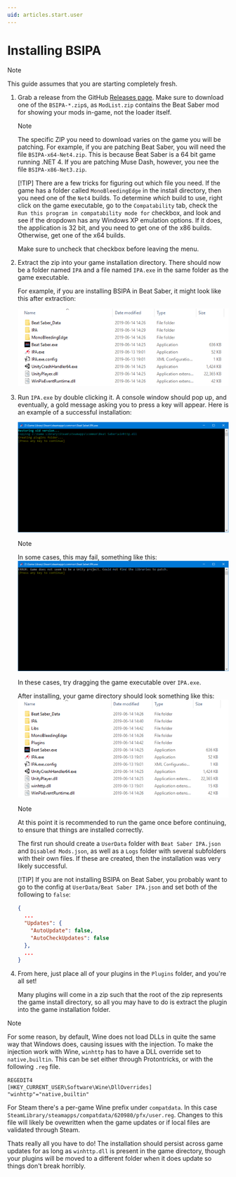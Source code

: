 ```yaml
---
uid: articles.start.user
---
```


# Installing BSIPA

> [!NOTE]
> This guide assumes that you are starting completely fresh.

 1. Grab a release from the GitHub [Releases page](https://github.com/beat-saber-modding-group/BeatSaber-IPA-Reloaded/releases).
    Make sure to download one of the `BSIPA-*.zip`s, as `ModList.zip` contains the Beat Saber mod for showing your mods in-game, not the loader itself.

    > [!NOTE]
    > The specific ZIP you need to download varies on the game you will be patching. For example, if you are patching Beat Saber, you will need the file
    > `BSIPA-x64-Net4.zip`. This is because Beat Saber is a 64 bit game running .NET 4. If you are patching Muse Dash, however, you nee the file
    > `BSIPA-x86-Net3.zip`.
    >
    > [!TIP]
    > There are a few tricks for figuring out which file you need. If the game has a folder called `MonoBleedingEdge` in the install directory, then you
    > need one of the `Net4` builds. To determine *which* build to use, right click on the game executable, go to the `Compatability` tab, check the
    > `Run this program in compatability mode for` checkbox, and look and see if the dropdown has any Windows XP emulation options. If it does, the
    > application is 32 bit, and you need to get one of the x86 builds. Otherwise, get one of the x64 builds. 
    >
    > Make sure to uncheck that checkbox before leaving the menu.

 2. Extract the zip into your game installation directory. There should now be a folder named `IPA` and a file named `IPA.exe` in
    the same folder as the game executable.

    For example, if you are installing BSIPA in Beat Saber, it might look like this after extraction:

    ![What your game directory may look like after extracting BSIPA](../images/install-extracted.png)

 3. Run `IPA.exe` by double clicking it. A console window should pop up, and eventually, a gold message asking you to press a key
    will appear. Here is an example of a successful installation:

    ![A successful installation](../images/install-successful.png)

    > [!NOTE]
    > In some cases, this may fail, something like this: ![A failing installation](../images/install-failed.png)
    >
    > In these cases, try dragging the game executable over `IPA.exe`.

    After installing, your game directory should look something like this:
    ![A properly installed BSIPA](../images/install-correct.png)

    > [!NOTE]
    > At this point it is recommended to run the game once before continuing, to ensure that things are installed correctly.
    >
    > The first run should create a `UserData` folder with `Beat Saber IPA.json` and `Disabled Mods.json`, as well as a
    > `Logs` folder with several subfolders with their own files. If these are created, then the installation was very
    > likely successful.
    >
    > [!TIP]
    > If you are not installing BSIPA on Beat Saber, you probably want to go to the config at `UserData/Beat Saber IPA.json`
    > and set both of the following to `false`:
    >
    > ```json
    > {
    >   ...
    >   "Updates": {
    >     "AutoUpdate": false,
    >     "AutoCheckUpdates": false
    >   },
    >   ...
    > }
    > ```

 4. From here, just place all of your plugins in the `Plugins` folder, and you're all set!

    Many plugins will come in a zip such that the root of the zip represents the game install directory, so all you may have to
    do is extract the plugin into the game installation folder.

> [!NOTE]
>
> For some reason, by default, Wine does not load DLLs in quite the same way that Windows does, causing issues with the injection.
> To make the injection work with Wine, `winhttp` has to have a DLL override set to `native,builtin`. This can be set either through
> Protontricks, or with the following `.reg` file.
>
> ```reg
> REGEDIT4
> [HKEY_CURRENT_USER\Software\Wine\DllOverrides]
> "winhttp"="native,builtin"
> ```
>
> For Steam there's a per-game Wine prefix under `compatdata`. In this case `SteamLibrary/steamapps/compatdata/620980/pfx/user.reg`.
> Changes to this file will likely be ovewritten when the game updates or if local files are validated through Steam.

Thats really all you have to do! The installation should persist across game updates for as long as `winhttp.dll` is present in
the game directory, though your plugins will be moved to a different folder when it does update so things don't break horribly.
